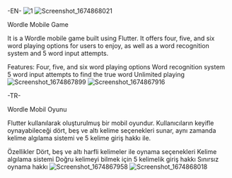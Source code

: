 -EN-
![1](https://user-images.githubusercontent.com/108281186/215233506-021f5079-5332-4994-80c4-997820c33857.png)
![Screenshot_1674868021](https://user-images.githubusercontent.com/108281186/215233065-b2ebdefd-b119-435f-996a-5f4382bf173d.png)

Wordle Mobile Game

It is a Wordle mobile game built using Flutter. It offers four, five, and six word playing options for users to enjoy, as well as a word recognition system and 5 word input attempts.

Features:
Four, five, and six word playing options
Word recognition system
5 word input attempts to find the true word
Unlimited playing
![Screenshot_1674867899](https://user-images.githubusercontent.com/108281186/215233081-720e06e5-33c0-4eb3-a465-07949ae7e0f6.png)
![Screenshot_1674867916](https://user-images.githubusercontent.com/108281186/215233087-a5328dba-58c3-4814-923f-96b28a532c39.png)

-TR-

Wordle Mobil Oyunu

Flutter kullanılarak oluşturulmuş bir mobil oyundur. Kullanıcıların keyifle oynayabileceği dört, beş ve altı kelime seçenekleri sunar, aynı zamanda kelime algılama sistemi ve 5 kelime giriş hakkı ile.

Özellikler
Dört, beş ve altı harfli kelimeler ile oynama seçenekleri
Kelime algılama sistemi
Doğru kelimeyi bilmek için 5 kelimelik giriş hakkı
Sınırsız oynama hakkı
![Screenshot_1674867958](https://user-images.githubusercontent.com/108281186/215233106-7b8fd1bf-55ac-4bb0-932f-fe8625768933.png)
![Screenshot_1674868018](https://user-images.githubusercontent.com/108281186/215233117-f91055c6-dba1-4bde-9b5c-86aa49e2448b.png)
